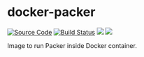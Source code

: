 # docker-packer
[![Source Code](https://img.shields.io/badge/source-GitHub-blue.svg?style=flat)](https://github.com/BreakingPitt/docker-packer) 
[![Build Status](https://travis-ci.org/BreakingPitt/dockerfiles.svg?branch=master)](https://travis-ci.org/BreakingPitt/docker-packer)
[![](https://images.microbadger.com/badges/image/breakingpitt/docker-packer.svg)](https://microbadger.com/images/breakingpitt/docker-packer "Get your own image badge on microbadger.com")
[![](https://images.microbadger.com/badges/version/breakingpitt/docker-packer.svg)](https://microbadger.com/images/breakingpitt/docker-packer "Get your own version badge on microbadger.com")

Image to run Packer inside Docker container.
